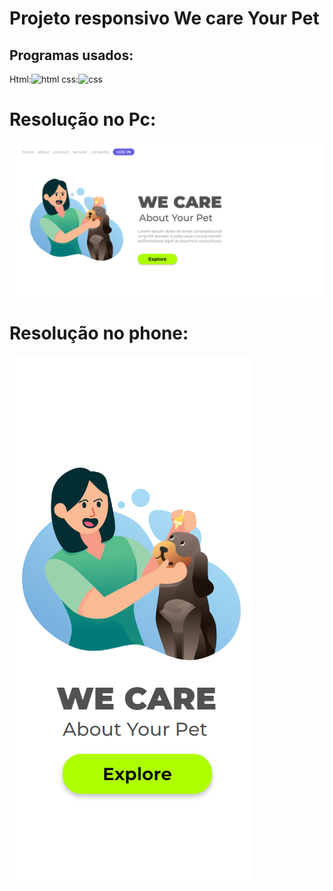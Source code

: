 <h1>Projeto responsivo We care Your Pet </h1>
<h2> Programas usados:</h2>
 Html:<img src="https://img.shields.io/badge/HTML5-E34F26?style=for-the-badge&logo=html5&logoColor=white" alt=" html">
css:<img src="https://img.shields.io/badge/CSS3-1572B6?style=for-the-badge&logo=css3&logoColor=white" alt="css">

<h1>Resolução no Pc:</h1>
<img src="https://github.com/Fireranger78/repositorio-teste/blob/e05d448be2e34a48a299e010aa57b94662b3e0c8/projeto%20pt1%20html/img/Captura%20de%20tela%202024-03-12%20173846.png" alt="pc">
<br>
<h1>Resolução no phone:</h1>
<img src="https://github.com/Fireranger78/repositorio-teste/blob/e05d448be2e34a48a299e010aa57b94662b3e0c8/projeto%20pt1%20html/img/Captura%20de%20tela%202024-03-12%20173748.png" alt="phone">
